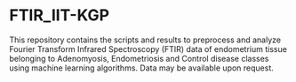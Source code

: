 # FTIR_IIT-KGP
This repository contains the scripts and results to preprocess and analyze Fourier Transform Infrared Spectroscopy (FTIR) data of endometrium tissue belonging to Adenomyosis, Endometriosis and Control disease classes using machine learning algorithms. Data may be available upon request. 
